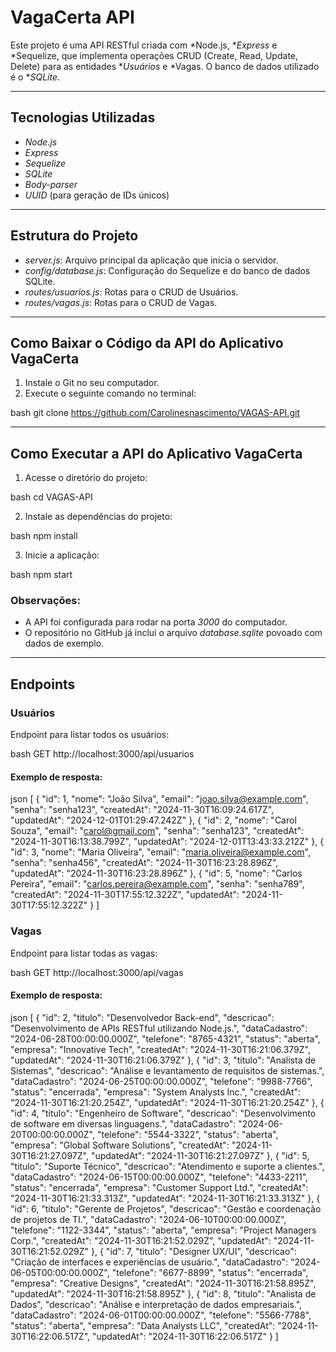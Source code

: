 # VagaCerta API  

Este projeto é uma API RESTful criada com *Node.js, **Express* e *Sequelize, que implementa operações CRUD (Create, Read, Update, Delete) para as entidades **Usuários* e *Vagas. O banco de dados utilizado é o **SQLite*.  

---

## Tecnologias Utilizadas  

- *Node.js*  
- *Express*  
- *Sequelize*  
- *SQLite*  
- *Body-parser*  
- *UUID* (para geração de IDs únicos)  

---

## Estrutura do Projeto  

- *server.js*: Arquivo principal da aplicação que inicia o servidor.  
- *config/database.js*: Configuração do Sequelize e do banco de dados SQLite.  
- *routes/usuarios.js*: Rotas para o CRUD de Usuários.  
- *routes/vagas.js*: Rotas para o CRUD de Vagas.  

---

## Como Baixar o Código da API do Aplicativo VagaCerta  

1. Instale o Git no seu computador.  
2. Execute o seguinte comando no terminal:  

bash
git clone https://github.com/Carolinesnascimento/VAGAS-API.git
  

---

## Como Executar a API do Aplicativo VagaCerta  

1. Acesse o diretório do projeto:  

bash
cd VAGAS-API
  

2. Instale as dependências do projeto:  

bash
npm install
  

3. Inicie a aplicação:  

bash
npm start
  

### Observações:  

- A API foi configurada para rodar na porta *3000* do computador.  
- O repositório no GitHub já inclui o arquivo *database.sqlite* povoado com dados de exemplo.  

---

## Endpoints  

### Usuários  

Endpoint para listar todos os usuários:  

bash
GET http://localhost:3000/api/usuarios
  

#### Exemplo de resposta:  

json
[
  {
    "id": 1,
    "nome": "João Silva",
    "email": "joao.silva@example.com",
    "senha": "senha123",
    "createdAt": "2024-11-30T16:09:24.617Z",
    "updatedAt": "2024-12-01T01:29:47.242Z"
  },
  {
    "id": 2,
    "nome": "Carol Souza",
    "email": "carol@gmail.com",
    "senha": "senha123",
    "createdAt": "2024-11-30T16:13:38.799Z",
    "updatedAt": "2024-12-01T13:43:33.212Z"
  },
  {
    "id": 3,
    "nome": "Maria Oliveira",
    "email": "maria.oliveira@example.com",
    "senha": "senha456",
    "createdAt": "2024-11-30T16:23:28.896Z",
    "updatedAt": "2024-11-30T16:23:28.896Z"
  },
  {
    "id": 5,
    "nome": "Carlos Pereira",
    "email": "carlos.pereira@example.com",
    "senha": "senha789",
    "createdAt": "2024-11-30T17:55:12.322Z",
    "updatedAt": "2024-11-30T17:55:12.322Z"
  }
]
  

### Vagas  

Endpoint para listar todas as vagas:  

bash
GET http://localhost:3000/api/vagas
  

#### Exemplo de resposta:  

json
[
  {
    "id": 2,
    "titulo": "Desenvolvedor Back-end",
    "descricao": "Desenvolvimento de APIs RESTful utilizando Node.js.",
    "dataCadastro": "2024-06-28T00:00:00.000Z",
    "telefone": "8765-4321",
    "status": "aberta",
    "empresa": "Innovative Tech",
    "createdAt": "2024-11-30T16:21:06.379Z",
    "updatedAt": "2024-11-30T16:21:06.379Z"
  },
  {
    "id": 3,
    "titulo": "Analista de Sistemas",
    "descricao": "Análise e levantamento de requisitos de sistemas.",
    "dataCadastro": "2024-06-25T00:00:00.000Z",
    "telefone": "9988-7766",
    "status": "encerrada",
    "empresa": "System Analysts Inc.",
    "createdAt": "2024-11-30T16:21:20.254Z",
    "updatedAt": "2024-11-30T16:21:20.254Z"
  },
  {
    "id": 4,
    "titulo": "Engenheiro de Software",
    "descricao": "Desenvolvimento de software em diversas linguagens.",
    "dataCadastro": "2024-06-20T00:00:00.000Z",
    "telefone": "5544-3322",
    "status": "aberta",
    "empresa": "Global Software Solutions",
    "createdAt": "2024-11-30T16:21:27.097Z",
    "updatedAt": "2024-11-30T16:21:27.097Z"
  },
  {
    "id": 5,
    "titulo": "Suporte Técnico",
    "descricao": "Atendimento e suporte a clientes.",
    "dataCadastro": "2024-06-15T00:00:00.000Z",
    "telefone": "4433-2211",
    "status": "encerrada",
    "empresa": "Customer Support Ltd.",
    "createdAt": "2024-11-30T16:21:33.313Z",
    "updatedAt": "2024-11-30T16:21:33.313Z"
  },
  {
    "id": 6,
    "titulo": "Gerente de Projetos",
    "descricao": "Gestão e coordenação de projetos de TI.",
    "dataCadastro": "2024-06-10T00:00:00.000Z",
    "telefone": "1122-3344",
    "status": "aberta",
    "empresa": "Project Managers Corp.",
    "createdAt": "2024-11-30T16:21:52.029Z",
    "updatedAt": "2024-11-30T16:21:52.029Z"
  },
  {
    "id": 7,
    "titulo": "Designer UX/UI",
    "descricao": "Criação de interfaces e experiências de usuário.",
    "dataCadastro": "2024-06-05T00:00:00.000Z",
    "telefone": "6677-8899",
    "status": "encerrada",
    "empresa": "Creative Designs",
    "createdAt": "2024-11-30T16:21:58.895Z",
    "updatedAt": "2024-11-30T16:21:58.895Z"
  },
  {
    "id": 8,
    "titulo": "Analista de Dados",
    "descricao": "Análise e interpretação de dados empresariais.",
    "dataCadastro": "2024-06-01T00:00:00.000Z",
    "telefone": "5566-7788",
    "status": "aberta",
    "empresa": "Data Analysts LLC",
    "createdAt": "2024-11-30T16:22:06.517Z",
    "updatedAt": "2024-11-30T16:22:06.517Z"
  }
]
